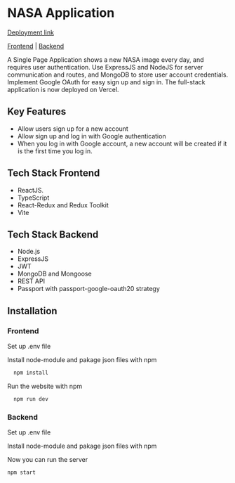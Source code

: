 # NASA Application

[Deployment link](https://nasa-app-frontend.vercel.app/)

[Frontend](https://github.com/pingpongdoctor/nasa-app-frontend/tree/main) | [Backend](https://github.com/pingpongdoctor/nasa-app-backend/tree/main)

A Single Page Application shows a new NASA image every day, and requires user authentication. Use ExpressJS and NodeJS for server communication and routes, and MongoDB to store user account credentials. Implement Google OAuth for easy sign up and sign in. The full-stack application is now deployed on Vercel.

## Key Features

- Allow users sign up for a new account
- Allow sign up and log in with Google authentication
- When you log in with Google account, a new account will be created if it is the first time you log in.

## Tech Stack Frontend

- ReactJS.
- TypeScript
- React-Redux and Redux Toolkit
- Vite

## Tech Stack Backend

- Node.js
- ExpressJS
- JWT
- MongoDB and Mongoose
- REST API
- Passport with passport-google-oauth20 strategy

## Installation

### Frontend

Set up .env file

Install node-module and pakage json files with npm

```bash
  npm install
```

Run the website with npm

```bash
  npm run dev
```

### Backend

Set up .env file

Install node-module and pakage json files with npm

Now you can run the server

```bash
npm start
```
